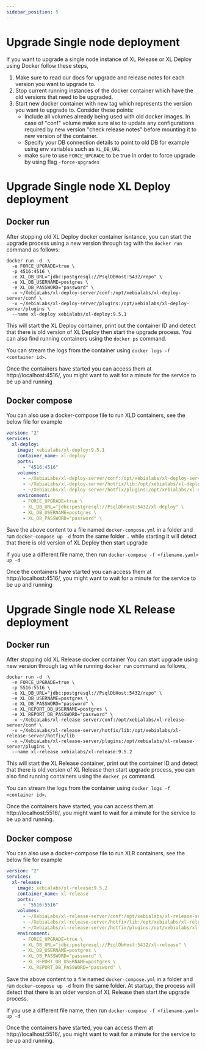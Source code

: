 ```yaml
---
sidebar_position: 5
---
```


# Upgrade Single node deployment

If you want to upgrade a single node instance of XL Release or XL Deploy using Docker follow these steps,

1. Make sure to read our docs for upgrade and release notes for each version you want to upgrade to.
2. Stop current running instances of the docker container which have the old versions that need to be upgraded.
3. Start new docker container with new tag which represents the version you want to upgrade to. Consider these points:
    * Include all volumes already being used with old docker images. In case of "conf" volume make sure also to update any configurations required by new version "check release notes" before mounting it to new version of the container.
    * Specify your DB connection details to point to old DB for example using env variables such as `XL_DB_URL`
    * make sure to use `FORCE_UPGRADE` to be true in order to force upgrade by using flag `-force-upgrades`

# Upgrade Single node XL Deploy deployment

## Docker run

After stopping old XL Deploy docker container isntance, you can start the upgrade process using a new version through tag with the `docker run` command as follows:

```shell
docker run -d  \
  -e FORCE_UPGRADE=true \
  -p 4516:4516 \
  -e XL_DB_URL="jdbc:postgresql://PsqlDbHost:5432/repo" \
  -e XL_DB_USERNAME=postgres \
  -e XL_DB_PASSWORD="password" \
  -v ~/XebiaLabs/xl-deploy-server/conf:/opt/xebialabs/xl-deploy-server/conf \
  -v ~/XebiaLabs/xl-deploy-server/plugins:/opt/xebialabs/xl-deploy-server/plugins \
  --name xl-deploy xebialabs/xl-deploy:9.5.1
```

This will start the XL Deploy container, print out the container ID and detect that there is old version of XL Deploy then start the upgrade process. You can also find running containers using the `docker ps` command.

You can stream the logs from the container using `docker logs -f <container id>`.

Once the containers have started you can access them at http://localhost:4516/, you might want to wait for a minute for the service to be up and running

## Docker compose

You can also use a docker-compose file to run XLD containers, see the below file for example

```yaml
version: "2"
services:
  xl-deploy:
    image: xebialabs/xl-deploy:9.5.1
    container_name: xl-deploy
    ports:
      - "4516:4516"
    volumes:
      - ~/XebiaLabs/xl-deploy-server/conf:/opt/xebialabs/xl-deploy-server/conf
      - ~/XebiaLabs/xl-deploy-server/hotfix/lib:/opt/xebialabs/xl-deploy-server/hotfix/lib
      - ~/XebiaLabs/xl-deploy-server/hotfix/plugins:/opt/xebialabs/xl-deploy-server/hotfix/plugins
    environment:
      - FORCE_UPGRADE=true \
      - XL_DB_URL="jdbc:postgresql://PsqlDbHost:5432/xl-deploy" \
      - XL_DB_USERNAME=postgres \
      - XL_DB_PASSWORD="password" \
```

Save the above content to a file named `docker-compose.yml` in a folder and run `docker-compose up -d` from the same folder .. while starting it will detect that there is old version of XL Deploy then start upgrade

If you use a different file name, then run `docker-compose -f <filename.yaml> up -d`

Once the containers have started you can access them at http://localhost:4516/, you might want to wait for a minute for the service to be up and running

# Upgrade Single node XL Release deployment

## Docker run

After stopping old XL Release docker container You can start upgrade using new version through tag while running `docker run` command as follows,

```shell
docker run -d  \
  -e FORCE_UPGRADE=true \
  -p 5516:5516 \
  -e XL_DB_URL="jdbc:postgresql://PsqlDbHost:5432/repo" \
  -e XL_DB_USERNAME=postgres \
  -e XL_DB_PASSWORD="password" \
  -e XL_REPORT_DB_USERNAME=postgres \
  -e XL_REPORT_DB_PASSWORD="password" \
  -v ~/XebiaLabs/xl-release-server/conf:/opt/xebialabs/xl-release-server/conf \
  -v ~/XebiaLabs/xl-release-server/hotfix/lib:/opt/xebialabs/xl-release-server/hotfix/lib
  -v ~/XebiaLabs/xl-release-server/plugins:/opt/xebialabs/xl-release-server/plugins \
  --name xl-release xebialabs/xl-release:9.5.2
```

This will start the XL Release container, print out the container ID and detect that there is old version of XL Release then start upgrade process, you can also find running containers using the `docker ps` command.

You can stream the logs from the container using `docker logs -f <container id>`.

Once the containers have started, you can access them at http://localhost:5516/, you might want to wait for a minute for the service to be up and running.

## Docker compose

You can also use a docker-compose file to run XLR containers, see the below file for example

```yaml
version: "2"
services:
  xl-release:
    image: xebialabs/xl-release:9.5.2
    container_name: xl-release
    ports:
      - "5516:5516"
    volumes:
      - ~/XebiaLabs/xl-release-server/conf:/opt/xebialabs/xl-release-server/conf
      - ~/XebiaLabs/xl-release-server/hotfix/lib:/opt/xebialabs/xl-release-server/hotfix/lib
      - ~/XebiaLabs/xl-release-server/hotfix/plugins:/opt/xebialabs/xl-release-server/hotfix/plugins
    environment:
      - FORCE_UPGRADE=true \
      - XL_DB_URL="jdbc:postgresql://PsqlDbHost:5432/xl-release" \
      - XL_DB_USERNAME=postgres \
      - XL_DB_PASSWORD="password" \
      - XL_REPORT_DB_USERNAME=postgres \
      - XL_REPORT_DB_PASSWORD="password" \
```

Save the above content to a file named `docker-compose.yml` in a folder and run `docker-compose up -d` from the same folder. At startup, the process will detect that there is an older version of XL Release then start the upgrade process.

If you use a different file name, then run `docker-compose -f <filename.yaml> up -d`

Once the containers have started, you can access them at http://localhost:5516/, you might want to wait for a minute for the service to be up and running.
